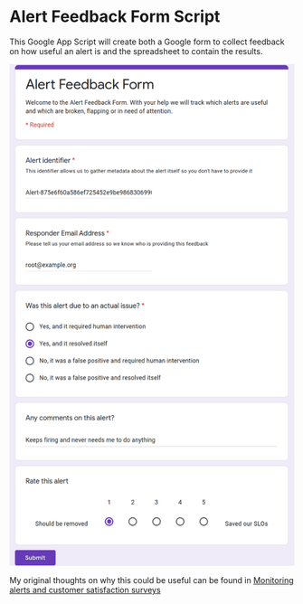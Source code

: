 # Alert Feedback Form Script

This Google App Script will create both a Google form to collect
feedback on how useful an alert is and the spreadsheet to contain
the results.

![Alert Feedback Form](/alert-feedback-form/alert-feedback-script.png?raw=true "Screenshot of the questions in a Google form")

My original thoughts on why this could be useful can be found in 
[Monitoring alerts and customer satisfaction surveys](https://www.unixdaemon.net/sysadmin/monitoring-alerts-and-customer-satisfaction-surveys/)
